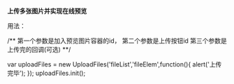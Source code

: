 ﻿
**上传多张图片并实现在线预览**

用法：

/**
第一个参数是加入预览图片容器的id，
第二个参数是上传按钮id
第三个参数是上传完的回调(可选)
**/

var uploadFiles = new UploadFiles('fileList','fileElem',function(){
  alert('上传完毕');
});
uploadFiles.init();